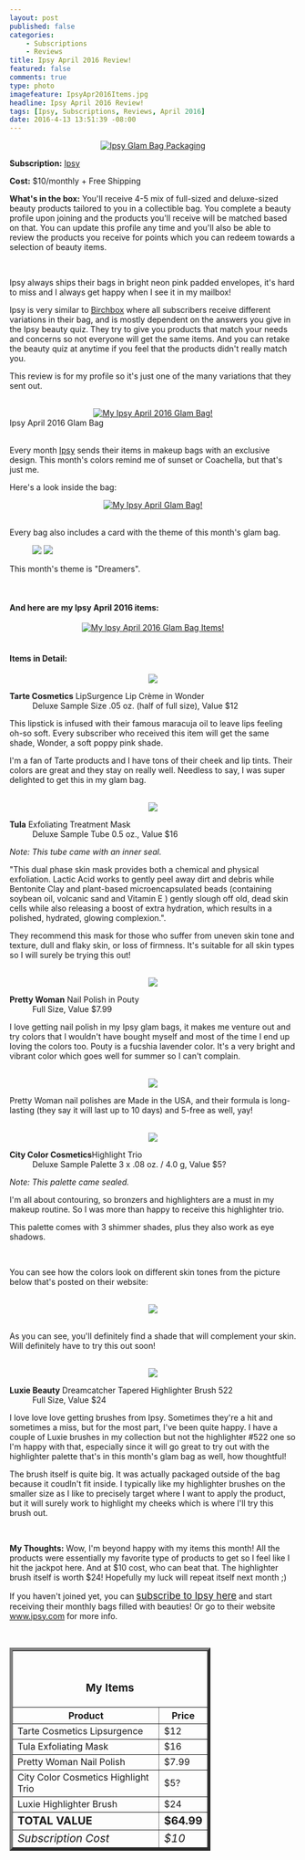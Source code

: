 ```yaml
---
layout: post
published: false
categories: 
    - Subscriptions
    - Reviews
title: Ipsy April 2016 Review!
featured: false
comments: true
type: photo
imagefeature: IpsyApr2016Items.jpg
headline: Ipsy April 2016 Review!
tags: [Ipsy, Subscriptions, Reviews, April 2016]
date: 2016-4-13 13:51:39 -08:00
---
```


<center><a href="https://www.ipsy.com/new?refer=uns8d" target="_blank">
<img src="/images/IpsyApr2016Package.jpg" border="0" style="border:none;max-width:100%;" alt="Ipsy Glam Bag Packaging" />
</a></center>

<p><b>Subscription:</b> <a href="https://www.ipsy.com/new?refer=uns8d" target="_blank">Ipsy</a></p>
<p><b>Cost:</b> $10/monthly + Free Shipping</p>
<p><b>What's in the box:</b> You'll receive 4-5 mix of full-sized and deluxe-sized beauty products tailored to you in a collectible bag. You complete a beauty profile upon joining and the products you'll receive will be matched based on that. You can update this profile any time and you'll also be able to review the products you receive for points which you can redeem towards a selection of beauty items.</p>

<br>

<p>Ipsy always ships their bags in bright neon pink padded envelopes, it's hard to miss and I always get happy when I see it in my mailbox!</p>

<p>Ipsy is very similar to <a href="https://www.birchbox.com/invite/whatsupmailbox" target="_blank">Birchbox</a> where all subscribers receive different variations in their bag, and is mostly dependent on the answers you give in the Ipsy beauty quiz. They try to give you products that match your needs and concerns so not everyone will get the same items. And you can retake the beauty quiz at anytime if you feel that the products didn't really match you.</p>

<p>This review is for my profile so it's just one of the many variations that they sent out.</p>

<br>

<center><a href="https://www.ipsy.com/new?refer=uns8d" target="_blank">
<img src="/images/IpsyApr2016Bag.jpg" border="0" style="border:none;max-width:100%;" alt="My Ipsy April 2016 Glam Bag!" />
</a></center>
<figcaption>Ipsy April 2016 Glam Bag</figcaption>

<br>

<p>Every month <a href="https://www.ipsy.com/new?refer=uns8d" target="_blank">Ipsy</a> sends their items in makeup bags with an exclusive design. This month's colors remind me of sunset or Coachella, but that's just me.</p>

<p>Here's a look inside the bag:</p>
<center><a href="https://www.ipsy.com/new?refer=uns8d" target="_blank">
<img src="/images/IpsyApr2016Bag2.jpg" border="0" style="border:none;max-width:100%;" alt="My Ipsy April Glam Bag!" />
</a></center>

<br>

<p>Every bag also includes a card with the theme of this month's glam bag.<p>

<figure class="half">
      <img src='/images/IpsyFeb2016Info.jpg'>
      <img src='/images/IpsyFeb2016Info2.jpg'>
</figure>

<p>This month's theme is "Dreamers".</p>

<br>

<H4> And here are my Ipsy April 2016 items:</H4>

<center><a href="https://www.ipsy.com/new?refer=uns8d" target="_blank">
<img src="/images/IpsyApr2016Items.jpg" border="0" style="border:none;max-width:100%;" alt="My Ipsy April 2016 Glam Bag Items!" />
</a></center>

<br>

<H4> Items in Detail:</H4>

<center><a href="https://www.ipsy.com/new?refer=uns8d" target="_blank">
<img src="/images/IpsyApr2016TarteCosmeticsLipSurgenceLipCremeWonder.jpg" border="0" style="border:none;max-width:100%;" />
</a></center>

<DL>
<DT><b>Tarte Cosmetics</b> LipSurgence Lip Crème in Wonder</DT>
<DD>Deluxe Sample Size .05 oz. (half of full size), Value $12</DD>
</DL>

<p>This lipstick is infused with their famous maracuja oil to leave lips feeling oh-so soft. Every subscriber who received this item will get the same shade, Wonder, a soft poppy pink shade.</p>

<p>I'm a fan of Tarte products and I have tons of their cheek and lip tints. Their colors are great and they stay on really well. Needless to say, I was super delighted to get this in my glam bag.</p>

<br>

<center><a href="https://www.ipsy.com/new?refer=uns8d" target="_blank">
<img src="/images/IpsyApr2016TulaExfoliatingTreatmentMask.jpg" border="0" style="border:none;max-width:100%;" />
</a></center>

<DL>
<DT><b>Tula</b> Exfoliating Treatment Mask</DT>
<DD>Deluxe Sample Tube 0.5 oz., Value $16</DD>
</DL>

<p><i>Note: This tube came with an inner seal.</i></p>

<p>"This dual phase skin mask provides both a chemical and physical exfoliation. Lactic Acid works to gently peel away dirt and debris while Bentonite Clay and plant-based microencapsulated beads (containing soybean oil, volcanic sand and Vitamin E ) gently slough off old, dead skin cells while also releasing a boost of extra hydration, which results in a polished, hydrated, glowing complexion.".</p>

<p>They recommend this mask for those who suffer from uneven skin tone and texture, dull and flaky skin, or loss of firmness. It's suitable for all skin types so I will surely be trying this out!</p>

<br>

<center><a href="https://www.ipsy.com/new?refer=uns8d" target="_blank">
<img src="/images/IpsyApr2016PrettyWomanNailPolish.jpg" border="0" style="border:none;max-width:100%;" />
</a></center>
<DL>
<DT><b>Pretty Woman</b> Nail Polish in Pouty</DT>
<DD>Full Size, Value $7.99</DD>
</DL>

<p>I love getting nail polish in my Ipsy glam bags, it makes me venture out and try colors that I wouldn't have bought myself and most of the time I end up loving the colors too. Pouty is a fucshia lavender color. It's a very bright and vibrant color which goes well for summer so I can't complain.</p>

<br>

<center><a href="https://www.ipsy.com/new?refer=uns8d" target="_blank">
<img src="/images/IpsyApr2016PrettyWomanNailPolish2.jpg" border="0" style="border:none;max-width:100%;" />
</a></center>

<p>Pretty Woman nail polishes are Made in the USA, and their formula is long-lasting (they say it will last up to 10 days) and 5-free as well, yay!</p>

<br>

<center><a href="https://www.ipsy.com/new?refer=uns8d" target="_blank">
<img src="/images/IpsyApr2016CityColorCosmeticsHighlightTrio.jpg" border="0" style="border:none;max-width:100%;" />
</a></center>

<DL>
<DT><b>City Color Cosmetics</b>Highlight Trio</DT>
<DD>Deluxe Sample Palette 3 x .08 oz. / 4.0 g, Value $5?</DD>
</DL>

<p><i>Note: This palette came sealed.</i></p>

<p>I'm all about contouring, so bronzers and highlighters are a must in my makeup routine. So I was more than happy to receive this highlighter trio.</p>

<p>This palette comes with 3 shimmer shades, plus they also work as eye shadows.</p>

<br>

<p>You can see how the colors look on different skin tones from the picture below that's posted on their website:</p>

<br>

<center><a href="https://www.ipsy.com/new?refer=uns8d" target="_blank">
<img src="/images/IpsyApr2016CityColorCosmeticsHighlightTrio2.jpeg" border="0" style="border:none;max-width:100%;" />
</a></center>

<br>

<p>As you can see, you'll definitely find a shade that will complement your skin. Will definitely have to try this out soon!</p>

<br>

<center><a href="https://www.ipsy.com/new?refer=uns8d" target="_blank">
<img src="/images/IpsyApr2016LuxieBeautyDreamcatcherTaperedHighlighterBrush.jpg" border="0" style="border:none;max-width:100%;" />
</a></center>

<DL>
<DT><b>Luxie Beauty</b> Dreamcatcher Tapered Highlighter Brush 522</DT>
<DD>Full Size, Value $24</DD>
</DL>

<p>I love love love getting brushes from Ipsy. Sometimes they're a hit and sometimes a miss, but for the most part, I've been quite happy. I have a couple of Luxie brushes in my collection but not the highlighter #522 one so I'm happy with that, especially since it will go great to try out with the highlighter palette that's in this month's glam bag as well, how thoughtful!</p>

<p>The brush itself is quite big. It was actually packaged outside of the bag because it coudln't fit inside. I typically like my highlighter brushes on the smaller size as I like to precisely target where I want to apply the product, but it will surely work to highlight my cheeks which is where I'll try this brush out.</p>

<br>

<p><i class="icon-exclamation-sign"></i><b> My Thoughts:</b> Wow, I'm beyond happy with my items this month! All the products were essentially my favorite type of products to get so I feel like I hit the jackpot here. And at $10 cost, who can beat that. The highlighter brush itself is worth $24! Hopefully my luck will repeat itself next month ;)</p>

<p>If you haven't joined yet, you can <a href="https://www.ipsy.com/new?refer=uns8d" target="_blank"><big>subscribe to Ipsy here</big></a> and start receiving their monthly bags filled with beauties! Or go to their website <a href="https://www.ipsy.com/new?refer=uns8d" target="_blank">www.ipsy.com</a> for more info.</p>

<br>

<TABLE  BORDER="5" style="width:70%">
   <TR>
      <TH COLSPAN="2">
         <H3><BR><center>My Items</center></H3>
      </TH>
   </TR>
      <TH>Product</TH>
      <TH>Price</TH>
  <TR>
      <TD>Tarte Cosmetics Lipsurgence</TD>
      <TD>$12</TD>
   </TR>
   <TR>
      <TD>Tula Exfoliating Mask</TD>
      <TD>$16</TD>
   </TR>
    <TR>
      <TD>Pretty Woman Nail Polish</TD>
      <TD>$7.99</TD>
   </TR>
    <TR>
      <TD>City Color Cosmetics Highlight Trio</TD>
      <TD>$5?</TD>
   </TR>
    <TR>
      <TD>Luxie Highlighter Brush</TD>
      <TD>$24</TD>
   </TR>
   <TR>
      <TD><b><big>TOTAL VALUE</big></b></TD>
      <TD><b><big>$64.99</big></b></TD>
   </TR>
   <TR>
      <TD><i><big>Subscription Cost</big></i></TD>
      <TD><i><big>$10</big></i></TD>
   </TR>
</TABLE>
